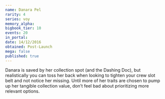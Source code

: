 ```yaml
---
name: Danara Pel
rarity: 4
series: voy
memory_alpha:
bigbook_tier: 10
events: 20
in_portal:
date: 14/12/2016
obtained: Post-Launch
mega: false
published: true
---
```


Danara is saved by her collection spot (and the Dashing Doc), but realistically you can toss her back when looking to tighten your crew slot belt and not notice her missing. Until more of her traits are chosen to pump up her tangible collection value, don’t feel bad about prioritizing more relevant options.
